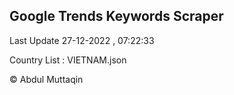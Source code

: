 

## Google Trends Keywords Scraper 
 
Last Update 27-12-2022 , 07:22:33

Country List :
VIETNAM.json



© Abdul Muttaqin 
